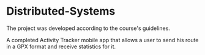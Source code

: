 # Distributed-Systems

The project was developed according to the course's guidelines.

A completed Activity Tracker mobile app that allows a user to send his route in a GPX format and receive statistics for it. 
